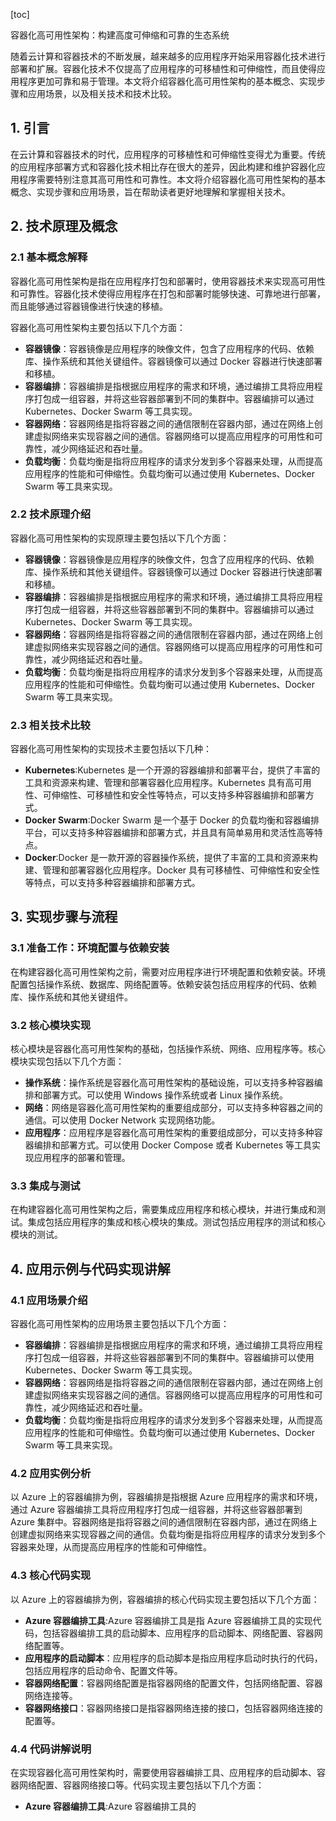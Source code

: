 
[toc]                    
                
                
容器化高可用性架构：构建高度可伸缩和可靠的生态系统

随着云计算和容器技术的不断发展，越来越多的应用程序开始采用容器化技术进行部署和扩展。容器化技术不仅提高了应用程序的可移植性和可伸缩性，而且使得应用程序更加可靠和易于管理。本文将介绍容器化高可用性架构的基本概念、实现步骤和应用场景，以及相关技术和技术比较。

## 1. 引言

在云计算和容器技术的时代，应用程序的可移植性和可伸缩性变得尤为重要。传统的应用程序部署方式和容器化技术相比存在很大的差异，因此构建和维护容器化应用程序需要特别注意其高可用性和可靠性。本文将介绍容器化高可用性架构的基本概念、实现步骤和应用场景，旨在帮助读者更好地理解和掌握相关技术。

## 2. 技术原理及概念

### 2.1 基本概念解释

容器化高可用性架构是指在应用程序打包和部署时，使用容器技术来实现高可用性和可靠性。容器化技术使得应用程序在打包和部署时能够快速、可靠地进行部署，而且能够通过容器镜像进行快速的移植。

容器化高可用性架构主要包括以下几个方面：

- **容器镜像**：容器镜像是应用程序的映像文件，包含了应用程序的代码、依赖库、操作系统和其他关键组件。容器镜像可以通过 Docker 容器进行快速部署和移植。
- **容器编排**：容器编排是指根据应用程序的需求和环境，通过编排工具将应用程序打包成一组容器，并将这些容器部署到不同的集群中。容器编排可以通过 Kubernetes、Docker Swarm 等工具实现。
- **容器网络**：容器网络是指将容器之间的通信限制在容器内部，通过在网络上创建虚拟网络来实现容器之间的通信。容器网络可以提高应用程序的可用性和可靠性，减少网络延迟和吞吐量。
- **负载均衡**：负载均衡是指将应用程序的请求分发到多个容器来处理，从而提高应用程序的性能和可伸缩性。负载均衡可以通过使用 Kubernetes、Docker Swarm 等工具来实现。

### 2.2 技术原理介绍

容器化高可用性架构的实现原理主要包括以下几个方面：

- **容器镜像**：容器镜像是应用程序的映像文件，包含了应用程序的代码、依赖库、操作系统和其他关键组件。容器镜像可以通过 Docker 容器进行快速部署和移植。
- **容器编排**：容器编排是指根据应用程序的需求和环境，通过编排工具将应用程序打包成一组容器，并将这些容器部署到不同的集群中。容器编排可以通过 Kubernetes、Docker Swarm 等工具实现。
- **容器网络**：容器网络是指将容器之间的通信限制在容器内部，通过在网络上创建虚拟网络来实现容器之间的通信。容器网络可以提高应用程序的可用性和可靠性，减少网络延迟和吞吐量。
- **负载均衡**：负载均衡是指将应用程序的请求分发到多个容器来处理，从而提高应用程序的性能和可伸缩性。负载均衡可以通过使用 Kubernetes、Docker Swarm 等工具来实现。

### 2.3 相关技术比较

容器化高可用性架构的实现技术主要包括以下几种：

- **Kubernetes**:Kubernetes 是一个开源的容器编排和部署平台，提供了丰富的工具和资源来构建、管理和部署容器化应用程序。Kubernetes 具有高可用性、可伸缩性、可移植性和安全性等特点，可以支持多种容器编排和部署方式。
- **Docker Swarm**:Docker Swarm 是一个基于 Docker 的负载均衡和容器编排平台，可以支持多种容器编排和部署方式，并且具有简单易用和灵活性高等特点。
- **Docker**:Docker 是一款开源的容器操作系统，提供了丰富的工具和资源来构建、管理和部署容器化应用程序。Docker 具有可移植性、可伸缩性和安全性等特点，可以支持多种容器编排和部署方式。

## 3. 实现步骤与流程

### 3.1 准备工作：环境配置与依赖安装

在构建容器化高可用性架构之前，需要对应用程序进行环境配置和依赖安装。环境配置包括操作系统、数据库、网络配置等。依赖安装包括应用程序的代码、依赖库、操作系统和其他关键组件。

### 3.2 核心模块实现

核心模块是容器化高可用性架构的基础，包括操作系统、网络、应用程序等。核心模块实现包括以下几个方面：

- **操作系统**：操作系统是容器化高可用性架构的基础设施，可以支持多种容器编排和部署方式。可以使用 Windows 操作系统或者 Linux 操作系统。
- **网络**：网络是容器化高可用性架构的重要组成部分，可以支持多种容器之间的通信。可以使用 Docker Network 实现网络功能。
- **应用程序**：应用程序是容器化高可用性架构的重要组成部分，可以支持多种容器编排和部署方式。可以使用 Docker Compose 或者 Kubernetes 等工具实现应用程序的部署和管理。

### 3.3 集成与测试

在构建容器化高可用性架构之后，需要集成应用程序和核心模块，并进行集成和测试。集成包括应用程序的集成和核心模块的集成。测试包括应用程序的测试和核心模块的测试。

## 4. 应用示例与代码实现讲解

### 4.1 应用场景介绍

容器化高可用性架构的应用场景主要包括以下几个方面：

- **容器编排**：容器编排是指根据应用程序的需求和环境，通过编排工具将应用程序打包成一组容器，并将这些容器部署到不同的集群中。容器编排可以使用 Kubernetes、Docker Swarm 等工具实现。
- **容器网络**：容器网络是指将容器之间的通信限制在容器内部，通过在网络上创建虚拟网络来实现容器之间的通信。容器网络可以提高应用程序的可用性和可靠性，减少网络延迟和吞吐量。
- **负载均衡**：负载均衡是指将应用程序的请求分发到多个容器来处理，从而提高应用程序的性能和可伸缩性。负载均衡可以通过使用 Kubernetes、Docker Swarm 等工具来实现。

### 4.2 应用实例分析

以 Azure 上的容器编排为例，容器编排是指根据 Azure 应用程序的需求和环境，通过 Azure 容器编排工具将应用程序打包成一组容器，并将这些容器部署到 Azure 集群中。容器网络是指将容器之间的通信限制在容器内部，通过在网络上创建虚拟网络来实现容器之间的通信。负载均衡是指将应用程序的请求分发到多个容器来处理，从而提高应用程序的性能和可伸缩性。

### 4.3 核心代码实现

以 Azure 上的容器编排为例，容器编排的核心代码实现主要包括以下几个方面：

- **Azure 容器编排工具**:Azure 容器编排工具是指 Azure 容器编排工具的实现代码，包括容器编排工具的启动脚本、应用程序的启动脚本、网络配置、容器网络配置等。
- **应用程序的启动脚本**：应用程序的启动脚本是指应用程序启动时执行的代码，包括应用程序的启动命令、配置文件等。
- **容器网络配置**：容器网络配置是指容器网络的配置文件，包括网络配置、容器网络连接等。
- **容器网络接口**：容器网络接口是指容器网络连接的接口，包括容器网络连接的配置等。

### 4.4 代码讲解说明

在实现容器化高可用性架构时，需要使用容器编排工具、应用程序的启动脚本、容器网络配置、容器网络接口等。代码实现主要包括以下几个方面：

- **Azure 容器编排工具**:Azure 容器编排工具的

